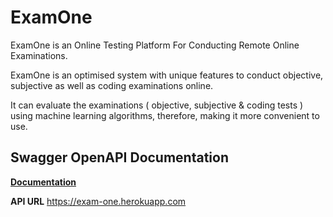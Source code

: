 # ExamOne
ExamOne is an Online Testing Platform For Conducting Remote Online Examinations. <br  />

ExamOne is an optimised system with unique features to conduct objective, subjective as well as coding examinations online. <br  />

It can evaluate the examinations ( objective, subjective &amp; coding tests ) using machine learning algorithms, therefore, making it more convenient to use.

  ## Swagger OpenAPI Documentation
  
**[Documentation](https://app.swaggerhub.com/apis-docs/phoenix-1-2/ExamOne/v1.0.0/)**

**API URL** https://exam-one.herokuapp.com
